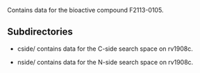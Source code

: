Contains data for the bioactive compound F2113-0105.

## Subdirectories

- cside/ contains data for the C-side search space on rv1908c.

- nside/ contains data for the N-side search space on rv1908c.

